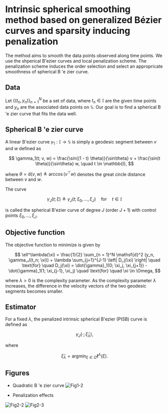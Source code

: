 # Intrinsic spherical smoothing method based on generalized Bézier curves and sparsity inducing penalization
The method aims to smooth the data points observed along time points.
We use the shperical B\'ezier curves and local penalization scheme.
The penalization scheme induces the order selection and select an appropricate smoothness of spherical B \'e zier curve.

## Data

Let $\{ (t_n, y_n) \}_{n=1}^N$ be a set of data, 
where $t_n \in \mathbb{I}$ are the given time points 
and $y_n$ are the associated data points on $\mathbb{S}$. 
Our goal is to find a spherical B \'e zier curve that fits the data well.

## Spherical B \'e zier curve

A linear B\'ezier curve $\gamma_1: \mathbb{I} \to \mathbb{S}$ is simply a geodesic segment between $v$ and $w$ defined as

$$
\gamma_1(t; v, w) 
= \frac{\sin((1 - t) \theta)}{\sin\theta} v + \frac{\sin(t \theta)}{\sin\theta} w,
\quad t \in \mathbb{I},
$$

where $\theta = \mathsf{d}(v, w) \triangleq \arccos(v^\top w)$ denotes the great circle distance between $v$ and $w$.

The curve 

$$
\gamma_J (t; \xi) \triangleq \gamma_J(t; \xi_0, \ldots, \xi_J) \quad \text{for} \quad t \in \mathbb{I}
$$

is called the spherical B\'ezier curve of degree $J$ (order $J+1$) with control points $\xi_0, \ldots, \xi_J$.

## Objective function

The objective function to minimize is given by

$$
\ell^\lambda(\xi) = 
\frac{1}{2} \sum_{n = 1}^N \mathsf{d}^2 (y_n, \gamma_J(t_n; \xi)) + \lambda \sum_{j=1}^{J-1} \left| D_j(\xi) \right| \quad \text{for} \quad D_j(\xi) = \dot{\gamma}_1(0; \xi_j, \xi_{j+1}) - \dot{\gamma}_1(1; \xi_{j-1}, \xi_j) \quad \text{for} \quad \xi \in \Omega,
$$

where $\lambda > 0$ is the complexity parameter.
As the complexity parameter $\lambda$ increases, the difference in the velocity vectors of the two geodesic segments becomes smaller.

## Estimator 
For a fixed $\lambda$, the penalized intrinsic spherical B\'ezier (PISB) curve is defined as

$$
\gamma_J (\cdot; \hat{\xi}_\lambda),
$$

where

$$
\hat{\xi}_\lambda = \text{argmin}_{\xi \in \Omega} \ell^\lambda(\xi). 
$$

## Figures
- Quadratic B \'e zier curve
![Fig1-2](https://user-images.githubusercontent.com/84615460/224720400-3556ce28-5948-461f-8875-a30ce0112cca.png)

- Penalization effects


![Fig2-2](https://user-images.githubusercontent.com/84615460/224721235-3e4a890b-2d66-4be6-a8ad-05a97794a37d.png)
![Fig2-3](https://user-images.githubusercontent.com/84615460/224721284-3d43f64f-b01b-4857-a544-d10abda48cf9.png)


